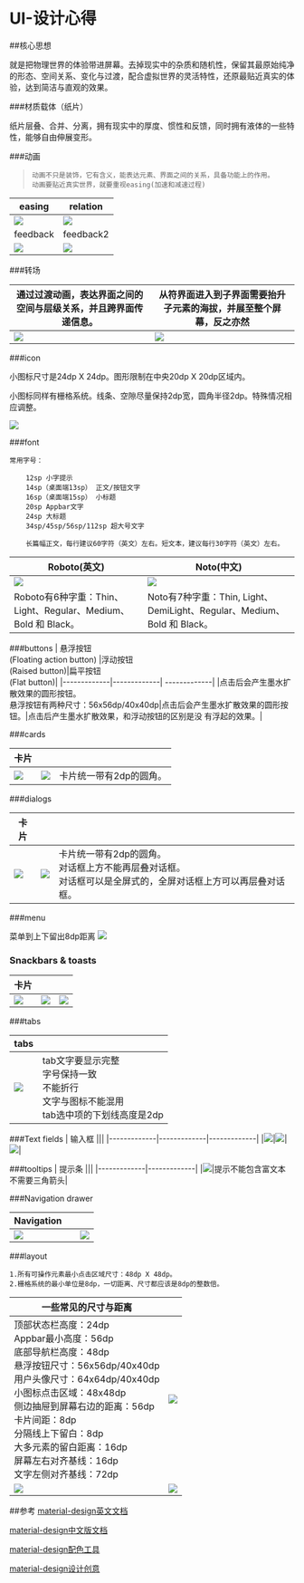 # UI-设计心得

##核心思想

就是把物理世界的体验带进屏幕。去掉现实中的杂质和随机性，保留其最原始纯净的形态、空间关系、变化与过渡，配合虚拟世界的灵活特性，还原最贴近真实的体验，达到简洁与直观的效果。

###材质载体（纸片）

纸片层叠、合并、分离，拥有现实中的厚度、惯性和反馈，同时拥有液体的一些特性，能够自由伸展变形。

###动画


>     动画不只是装饰，它有含义，能表达元素、界面之间的关系，具备功能上的作用。
>     动画要贴近真实世界，就要重视easing(加速和减速过程)


| easing | relation |
|-------------| -------------|
| ![](./img/animation.gif) | ![](./img/animation-relation.gif) |
| feedback | feedback2 |
| ![](./img/animation-feedback.gif) | ![](./img/animation-feedback2.gif) |


###转场

| 通过过渡动画，表达界面之间的空间与层级关系，并且跨界面传递信息。| 从符界面进入到子界面需要抬升子元素的海拔，并展至整个屏幕，反之亦然 |
|-------------|-------------|
| ![](./img/Transition2.gif) | ![](./img/Transition.gif)|

###icon

小图标尺寸是24dp X 24dp。图形限制在中央20dp X 20dp区域内。

小图标同样有栅格系统。线条、空隙尽量保持2dp宽，圆角半径2dp。特殊情况相应调整。

![](./img/icon.png)

###font

```
常用字号：

    12sp 小字提示
    14sp（桌面端13sp） 正文/按钮文字
    16sp（桌面端15sp） 小标题
    20sp Appbar文字
    24sp 大标题
    34sp/45sp/56sp/112sp 超大号文字

    长篇幅正文，每行建议60字符（英文）左右。短文本，建议每行30字符（英文）左右。
```

| Roboto(英文)       |      Noto(中文)      |
|-------------|-------------|
| ![](./img/font-Roboto.png)     | ![](./img/font-Noto.png)|
|Roboto有6种字重：Thin、Light、Regular、Medium、Bold 和 Black。|Noto有7种字重：Thin, Light、DemiLight、Regular、Medium、Bold 和 Black。|

###buttons
| 悬浮按钮<br>(Floating action button) |浮动按钮<br>(Raised button)|扁平按钮<br>(Flat button)|
|-------------|-------------| -------------|
|点击后会产生墨水扩散效果的圆形按钮。<br>悬浮按钮有两种尺寸：56x56dp/40x40dp|点击后会产生墨水扩散效果的圆形按钮。|点击后产生墨水扩散效果，和浮动按钮的区别是没
有浮起的效果。|


###cards

| 卡片 |||
|-------------|-------------|-------------|
|![](./img/cards.png)|![](./img/cards2.png)|卡片统一带有2dp的圆角。|

###dialogs

| 卡片 |||
|-------------|-------------|-------------|
|![](./img/dialog.png)|![](./img/dialog2.png)|卡片统一带有2dp的圆角。<br>对话框上方不能再层叠对话框。<br>对话框可以是全屏式的，全屏对话框上方可以再层叠对话框。|

###menu

菜单到上下留出8dp距离
![](./img/menu.png)

### Snackbars & toasts

| 卡片 |||
|------------|-------------|-------------|
|![](./img/snackbars.png)|![](./img/snackbars1.png)|![](./img/snackbars2.png)|

###tabs

| tabs ||
|-------------|-------------|
|![](./img/tabs.png)|tab文字要显示完整<br>字号保持一致<br>不能折行<br>文字与图标不能混用<br>tab选中项的下划线高度是2dp|

###Text fields
| 输入框 |||
|-------------|-------------|-------------|
|![](./img/textField.png)|![](./img/textField2.png)|![](./img/textField3.png)|

###tooltips
| 提示条 |||
|-------------|-------------|
|![](./img/tooltips.png)|提示不能包含富文本<br>不需要三角箭头|

###Navigation drawer

| Navigation |||
|-------------|-------------|-------------|
|![](./img/navigationDrawer.png)||![](./img/navigationDrawer2.png)|手机端的侧边抽屉距离屏幕右侧56dp<br>菜单项不能换行|




###layout

```
1.所有可操作元素最小点击区域尺寸：48dp X 48dp。
2.栅格系统的最小单位是8dp，一切距离、尺寸都应该是8dp的整数倍。
```


| 一些常见的尺寸与距离       |            |
|-------------|-------------|
|顶部状态栏高度：24dp<br>Appbar最小高度：56dp<br>底部导航栏高度：48dp<br>悬浮按钮尺寸：56x56dp/40x40dp<br>用户头像尺寸：64x64dp/40x40dp<br>小图标点击区域：48x48dp<br>侧边抽屉到屏幕右边的距离：56dp<br>卡片间距：8dp<br>分隔线上下留白：8dp<br>大多元素的留白距离：16dp<br>屏幕左右对齐基线：16dp<br>文字左侧对齐基线：72dp| ![](./img/layout.png)|
| ![](./img/layout2.png)| ![](./img/layout3.png)|






##参考
[material-design英文文档](http://www.google.com/design/spec/material-design/)

[material-design中文版文档](http://wiki.jikexueyuan.com/project/material-design/)

[material-design配色工具](http://www.materialpalette.com/)

[material-design设计创意](http://www.materialup.com/)
